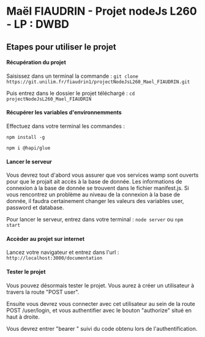 # Maël FIAUDRIN - Projet nodeJs L260 - LP : DWBD

## Etapes pour utiliser le projet

#### Récupération du projet
Saisissez dans un terminal la commande :
`git clone https://git.unilim.fr/fiaudrin1/projectNodeJsL260_Mael_FIAUDRIN.git`


Puis entrez dans le dossier le projet téléchargé :
`cd projectNodeJsL260_Mael_FIAUDRIN`
#### Récupérer les variables d'environnemments
Effectuez dans votre terminal les commandes :

`npm install -g`

`npm i @hapi/glue`

#### Lancer le serveur
Vous devrez tout d'abord vous assurer que vos services wamp sont ouverts pour que le projait ait accès à la base de donnée. Les informations de connexion à la base de donnée se trouvent dans le fichier manifest.js. Si vous rencontrez un problème au niveau de la connexion à la base de donnée, il faudra certainement changer les valeurs des variables user, password et database.

Pour lancer le serveur, entrez dans votre terminal :
`node server` ou `npm start`

#### Accèder au projet sur internet
Lancez votre navigateur et entrez dans l'url :
`http://localhost:3000/documentation`

#### Tester le projet
Vous pouvez désormais tester le projet. Vous aurez à créer un utilisateur à travers la route "POST user".

Ensuite vous devrez vous connecter avec cet utilisateur au sein de la route POST /user/login, et vous authentifier avec le bouton "authorize" situé en haut à droite.

Vous devrez entrer "bearer " suivi du code obtenu lors de l'authentification.